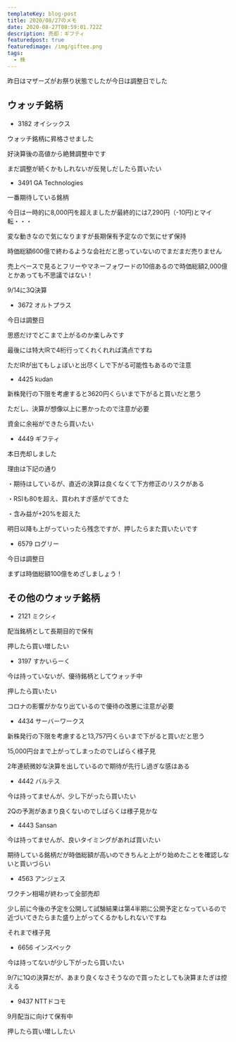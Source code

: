 ```yaml
---
templateKey: blog-post
title: 2020/08/27のメモ
date: 2020-08-27T08:59:01.722Z
description: 売却：ギフティ
featuredpost: true
featuredimage: /img/giftee.png
tags:
  - 株
---
```

昨日はマザーズがお祭り状態でしたが今日は調整日でした

## ウォッチ銘柄

* 3182 オイシックス

ウォッチ銘柄に昇格させました

好決算後の高値から絶賛調整中です

まだ調整が続くかもしれないが反発しだしたら買いたい

* 3491 GA Technologies

一番期待している銘柄

今日は一時的に8,000円を超えましたが最終的には7,290円（-10円)とマイ転・・・

変な動きなので気になりますが長期保有予定なので気にせず保持

時価総額600億で終わるような会社だと思っていないのでまだまだ売りません

売上ベースで見るとフリーやマネーフォワードの10倍あるので時価総額2,000億とかあっても不思議ではない！

9/14に3Q決算

* 3672 オルトプラス

今日は調整日

思惑だけでどこまで上がるのか楽しみです

最後には特大IRで4桁行ってくれくれれば満点ですね

ただIRが出てもしょぼいと出尽くしで下がる可能性もあるので注意

* 4425 kudan

新株発行の下限を考慮すると3620円くらいまで下がると買いだと思う

ただし、決算が想像以上に悪かったので注意が必要

資金に余裕ができたら買いたい

* 4449 ギフティ

本日売却しました

理由は下記の通り

・期待はしているが、直近の決算は良くなくて下方修正のリスクがある

・RSIも80を超え、買われすぎ感がでてきた

・含み益が+20%を超えた

明日以降も上がっていったら残念ですが、押したらまた買いたいです

* 6579 ログリー

今日は調整日

まずは時価総額100億をめざしましょう！

## その他のウォッチ銘柄

* 2121 ミクシィ

配当銘柄として長期目的で保有

押したら買い増したい

* 3197 すかいらーく

今は持っていないが、優待銘柄としてウォッチ中

押したら買いたい

コロナの影響がかなり出ているので優待の改悪に注意が必要

* 4434 サーバーワークス

新株発行の下限を考慮すると13,757円くらいまで下がると買いだと思う

15,000円台まで上がってしまったのでしばらく様子見

2年連続微妙な決算を出しているので期待が先行し過ぎな感はある

* 4442 バルテス

今は持ってませんが、少し下がったら買いたい

2Qの予測があまり良くないのでしばらくは様子見かな

* 4443 Sansan

今は持ってませんが、良いタイミングがあれば買いたい

期待している銘柄だが時価総額が高いのできちんと上がり始めたことを確認しないと買いづらい

* 4563 アンジェス

ワクチン相場が終わって全部売却

少し前に今後の予定を公開して試験結果は第4半期に公開予定となっているので近づいてきたらまた盛り上がってくるかもしれないですね

それまで様子見

* 6656 インスペック

今は持ってないが少し下がったら買いたい

9/7に1Qの決算だが、あまり良くなさそうなので買ったとしても決算またぎは控える

* 9437 NTTドコモ

9月配当に向けて保有中

押したら買い増ししたい